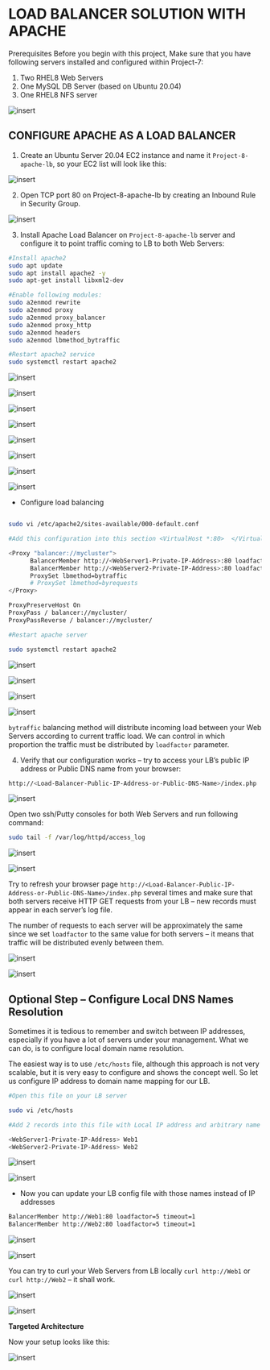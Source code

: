 # **LOAD BALANCER SOLUTION WITH APACHE**

Prerequisites
Before you begin with this project, Make sure that you have following servers installed and configured within Project-7:

1. Two RHEL8 Web Servers
2. One MySQL DB Server (based on Ubuntu 20.04)
3. One RHEL8 NFS server

![insert](./images8/prerequisite.png)

## **CONFIGURE APACHE AS A LOAD BALANCER**

1. Create an Ubuntu Server 20.04 EC2 instance and name it `Project-8-apache-lb`, so your EC2 list will look like this:

![insert](./images8/p0.PNG)

2. Open TCP port 80 on Project-8-apache-lb by creating an Inbound Rule in Security Group.

![insert](./images8/p13.PNG)

3. Install Apache Load Balancer on `Project-8-apache-lb` server and configure it to point traffic coming to LB to both Web Servers:

```bash
#Install apache2
sudo apt update
sudo apt install apache2 -y
sudo apt-get install libxml2-dev

#Enable following modules:
sudo a2enmod rewrite
sudo a2enmod proxy
sudo a2enmod proxy_balancer
sudo a2enmod proxy_http
sudo a2enmod headers
sudo a2enmod lbmethod_bytraffic

#Restart apache2 service
sudo systemctl restart apache2
```

![insert](./images8/p1.PNG)

![insert](./images8/p2.PNG)

![insert](./images8/p3.PNG)

![insert](./images8/p4.PNG)

![insert](./images8/p5.PNG)

![insert](./images8/p6.PNG)

![insert](./images8/p7.PNG)

![insert](./images8/p8.PNG)

* Configure load balancing

```bash

sudo vi /etc/apache2/sites-available/000-default.conf

#Add this configuration into this section <VirtualHost *:80>  </VirtualHost>

<Proxy "balancer://mycluster">
      BalancerMember http://<WebServer1-Private-IP-Address>:80 loadfactor=5 timeout=1
      BalancerMember http://<WebServer2-Private-IP-Address>:80 loadfactor=5 timeout=1
      ProxySet lbmethod=bytraffic
      # ProxySet lbmethod=byrequests
</Proxy>

ProxyPreserveHost On
ProxyPass / balancer://mycluster/
ProxyPassReverse / balancer://mycluster/

#Restart apache server

sudo systemctl restart apache2

```

![insert](./images8/p9.PNG)

![insert](./images8/p10.PNG)

![insert](./images8/p11.PNG)

![insert](./images8/p12.PNG)

`bytraffic` balancing method will distribute incoming load between your Web Servers according to current traffic load. We can control in which proportion the traffic must be distributed by `loadfactor` parameter.

4. Verify that our configuration works – try to access your LB’s public IP address or Public DNS name from your browser:

```bash
http://<Load-Balancer-Public-IP-Address-or-Public-DNS-Name>/index.php
```

![insert](./images8/p14.PNG)

Open two ssh/Putty consoles for both Web Servers and run following command:

```bash
sudo tail -f /var/log/httpd/access_log
```

![insert](./images8/p17.PNG)

![insert](./images8/p18.PNG)

Try to refresh your browser page `http://<Load-Balancer-Public-IP-Address-or-Public-DNS-Name>/index.php` several times and make sure that both servers receive HTTP GET requests from your LB – new records must appear in each server’s log file.

The number of requests to each server will be approximately the same since we set `loadfactor` to the same value for both servers – it means that traffic will be distributed evenly between them.

![insert](./images8/p19%20-refreshedxxx.PNG)

![insert](./images8/p20-refreshedxxx.PNG)

## **Optional Step – Configure Local DNS Names Resolution**

Sometimes it is tedious to remember and switch between IP addresses, especially if you have a lot of servers under your management.
What we can do, is to configure local domain name resolution.

The easiest way is to use `/etc/hosts` file, although this approach is not very scalable, but it is very easy to configure and shows the concept well. So let us configure IP address to domain name mapping for our LB.

```bash
#Open this file on your LB server

sudo vi /etc/hosts

#Add 2 records into this file with Local IP address and arbitrary name for both of your Web Servers

<WebServer1-Private-IP-Address> Web1
<WebServer2-Private-IP-Address> Web2

```

![insert](./images8/p21.PNG)

![insert](./images8/p22.PNG)

* Now you can update your LB config file with those names instead of IP addresses

```bash
BalancerMember http://Web1:80 loadfactor=5 timeout=1
BalancerMember http://Web2:80 loadfactor=5 timeout=1
```

![insert](./images8/p23.PNG)

![insert](./images8/p24.PNG)

You can try to curl your Web Servers from LB locally `curl http://Web1` or `curl http://Web2` – it shall work.

![insert](./images8/p25.PNG)

![insert](./images8/p26.PNG)

**Targeted Architecture**

Now your setup looks like this:

![insert](./images8/targetted%20arch.png)
